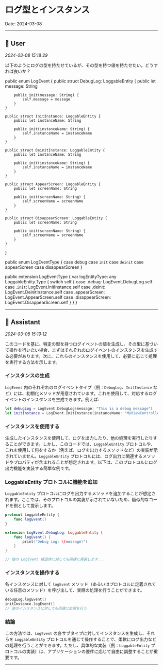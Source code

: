 # ログ型とインスタンス

Date: 2024-03-08

---

## 👤 User
*2024-03-08 15:18:29*

以下のようにログの型を持たせているが、その型を持つ値を持たせたい。どうすれば良いか？

public enum LogEvent {
    public struct DebugLog: LoggableEntity {
        public let message: String

        public init(message: String) {
            self.message = message
        }
    }

    public struct InitInstance: LoggableEntity {
        public let instanceName: String

        public init(instanceName: String) {
            self.instanceName = instanceName
        }
    }

    public struct DeinitInstance: LoggableEntity {
        public let instanceName: String

        public init(instanceName: String) {
            self.instanceName = instanceName
        }
    }

    public struct AppearScreen: LoggableEntity {
        public let screenName: String

        public init(screenName: String) {
            self.screenName = screenName
        }
    }

    public struct DisappearScreen: LoggableEntity {
        public let screenName: String

        public init(screenName: String) {
            self.screenName = screenName
        }
    }
}

public enum LogEventType {
    case debug
    case `init`
    case `deinit`
    case appearScreen
    case disappearScreen
}

public extension LogEventType {
    var logEntityType: any LoggableEntity.Type {
        switch self {
        case .debug:
            LogEvent.DebugLog.self
        case .`init`:
            LogEvent.InitInstance.self
        case .deinit:
            LogEvent.DeinitInstance.self
        case .appearScreen:
            LogEvent.AppearScreen.self
        case .disappearScreen:
            LogEvent.DisappearScreen.self
        }
    }
}

---

## 🤖 Assistant
*2024-03-08 15:19:12*

このコードを基に、特定の型を持つログイベントの値を生成し、その型に基づいて操作を行いたい場合、まずはそれぞれのログイベントのインスタンスを生成する必要があります。次に、これらのインスタンスを使用して、必要に応じて処理を実行する方法を示します。

### インスタンスの生成

`LogEvent` 内のそれぞれのログイベントタイプ（例：`DebugLog`、`InitInstance` など）には、初期化メソッドが用意されています。これを使用して、対応するログイベントのインスタンスを生成できます。例えば:

```swift
let debugLog = LogEvent.DebugLog(message: "This is a debug message")
let initInstance = LogEvent.InitInstance(instanceName: "MyViewController")
```

### インスタンスを使用する

生成したインスタンスを使用して、ログを出力したり、他の処理を実行したりすることができます。しかし、このコードでは、`LoggableEntity` プロトコルや、これを使用して何をするか（例えば、ログを出力するメソッドなど）の実装が示されていません。`LoggableEntity` プロトコルには、ログ出力に関連するメソッドやプロパティが含まれることが想定されます。以下は、このプロトコルにログ出力機能を実装する簡単な例です。

### LoggableEntity プロトコルに機能を追加

`LoggableEntity` プロトコルにログを出力するメソッドを追加することが想定されます。ここでは、そのプロトコルの実装が示されていないため、疑似的なコードを例として提示します。

```swift
protocol LoggableEntity {
    func logEvent()
}

extension LogEvent.DebugLog: LoggableEntity {
    func logEvent() {
        print("Debug Log: \(message)")
    }
}

// 他の LogEvent 構造体に対しても同様に実装します...
```

### インスタンスを操作する

各インスタンスに対して `logEvent` メソッド（あるいはプロトコルに定義されている任意のメソッド）を呼び出して、実際の処理を行うことができます。

```swift
debugLog.logEvent()
initInstance.logEvent()
// 他のインスタンスに対しても同様に処理を行う
```

### 結論

この方法では、`LogEvent` の各サブタイプに対してインスタンスを生成し、それらを `LoggableEntity` プロトコルを通じて操作することで、柔軟にログ出力などの処理を行うことができます。ただし、具体的な実装（例：`LoggableEntity` プロトコルの実装）は、アプリケーションの要件に応じて自由に調整することが重要です。

---
